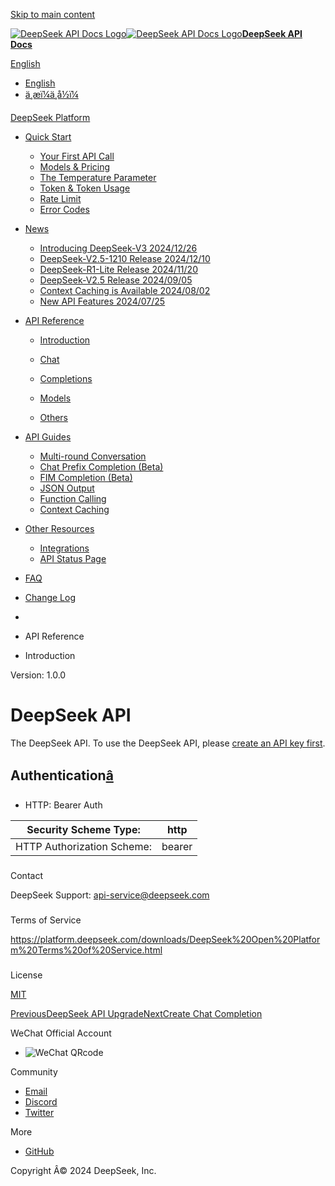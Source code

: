 [Skip to main content](https://api-docs.deepseek.com/api/deepseek-api#__docusaurus_skipToContent_fallback)

[![DeepSeek API Docs Logo](https://cdn.deepseek.com/platform/favicon.png)![DeepSeek API Docs Logo](https://cdn.deepseek.com/platform/favicon.png)**DeepSeek API Docs**](https://api-docs.deepseek.com/)

[ English](https://api-docs.deepseek.com/api/deepseek-api)

  * [English](https://api-docs.deepseek.com/api/deepseek-api)
  * [ä¸­æï¼ä¸­å½ï¼](https://api-docs.deepseek.com/zh-cn/api/deepseek-api)



[DeepSeek Platform](https://platform.deepseek.com/)

  * [Quick Start](https://api-docs.deepseek.com/)

    * [Your First API Call](https://api-docs.deepseek.com/)
    * [Models & Pricing](https://api-docs.deepseek.com/quick_start/pricing)
    * [The Temperature Parameter](https://api-docs.deepseek.com/quick_start/parameter_settings)
    * [Token & Token Usage](https://api-docs.deepseek.com/quick_start/token_usage)
    * [Rate Limit](https://api-docs.deepseek.com/quick_start/rate_limit)
    * [Error Codes](https://api-docs.deepseek.com/quick_start/error_codes)
  * [News](https://api-docs.deepseek.com/news/news1226)

    * [Introducing DeepSeek-V3 2024/12/26](https://api-docs.deepseek.com/news/news1226)
    * [DeepSeek-V2.5-1210 Release 2024/12/10](https://api-docs.deepseek.com/news/news1210)
    * [DeepSeek-R1-Lite Release 2024/11/20](https://api-docs.deepseek.com/news/news1120)
    * [DeepSeek-V2.5 Release 2024/09/05](https://api-docs.deepseek.com/news/news0905)
    * [Context Caching is Available 2024/08/02](https://api-docs.deepseek.com/news/news0802)
    * [New API Features 2024/07/25](https://api-docs.deepseek.com/news/news0725)
  * [API Reference](https://api-docs.deepseek.com/api/deepseek-api)

    * [Introduction](https://api-docs.deepseek.com/api/deepseek-api)
    * [Chat](https://api-docs.deepseek.com/api/create-chat-completion)

    * [Completions](https://api-docs.deepseek.com/api/create-completion)

    * [Models](https://api-docs.deepseek.com/api/list-models)

    * [Others](https://api-docs.deepseek.com/api/get-user-balance)

  * [API Guides](https://api-docs.deepseek.com/guides/multi_round_chat)

    * [Multi-round Conversation](https://api-docs.deepseek.com/guides/multi_round_chat)
    * [Chat Prefix Completion (Beta)](https://api-docs.deepseek.com/guides/chat_prefix_completion)
    * [FIM Completion (Beta)](https://api-docs.deepseek.com/guides/fim_completion)
    * [JSON Output](https://api-docs.deepseek.com/guides/json_mode)
    * [Function Calling](https://api-docs.deepseek.com/guides/function_calling)
    * [Context Caching](https://api-docs.deepseek.com/guides/kv_cache)
  * [Other Resources](https://github.com/deepseek-ai/awesome-deepseek-integration/tree/main)

    * [Integrations](https://github.com/deepseek-ai/awesome-deepseek-integration/tree/main)
    * [API Status Page](https://status.deepseek.com/)
  * [FAQ](https://api-docs.deepseek.com/faq)
  * [Change Log](https://api-docs.deepseek.com/updates)



  * [](https://api-docs.deepseek.com/)
  * API Reference
  * Introduction



Version: 1.0.0

# DeepSeek API

The DeepSeek API. To use the DeepSeek API, please [create an API key first](https://platform.deepseek.com/api_keys).

## Authentication[â](https://api-docs.deepseek.com/api/deepseek-api#authentication "Direct link to Authentication")

  * HTTP: Bearer Auth



Security Scheme Type:| http  
---|---  
HTTP Authorization Scheme:| bearer  
  
### 

Contact

DeepSeek Support: [api-service@deepseek.com](mailto:api-service@deepseek.com)

### 

Terms of Service

[<https://platform.deepseek.com/downloads/DeepSeek%20Open%20Platform%20Terms%20of%20Service.html>](https://platform.deepseek.com/downloads/DeepSeek%20Open%20Platform%20Terms%20of%20Service.html)

### 

License

[MIT](https://opensource.org/license/mit/)

[PreviousDeepSeek API Upgrade](https://api-docs.deepseek.com/news/news0725)[NextCreate Chat Completion](https://api-docs.deepseek.com/api/create-chat-completion)

WeChat Official Account

  * ![WeChat QRcode](https://cdn.deepseek.com/official_account.jpg)



Community

  * [Email](mailto:api-service@deepseek.com)
  * [Discord](https://discord.gg/Tc7c45Zzu5)
  * [Twitter](https://twitter.com/deepseek_ai)



More

  * [GitHub](https://github.com/deepseek-ai)



Copyright Â© 2024 DeepSeek, Inc.

